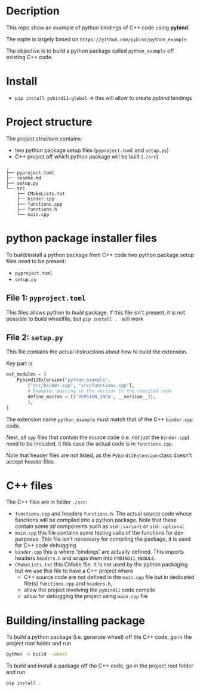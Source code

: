# Decription

This repo show an example of python bindings of C++ code using **pybind**.

The exple is largely based on `https://github.com/pybind/python_example`

The objective is to build a python package called `python_example` off existing C++ code.

# Install

- `pip install pybind11-global` -> this will allow to create _pybind_ bindings



# Project structure

The project structure contains:

- two python package setup files (`pyproject.toml` and `setup.py`)
- C++ project off which python package will be built (`./src`)

```
.
├── pyproject.toml
├── readme.md
├── setup.py
└── src
    ├── CMakeLists.txt
    ├── binder.cpp
    ├── functions.cpp
    ├── functions.h
    └── main.cpp
```



# python package installer files

To build/install a python package from C++ code two python package setup files need to be present:

- `pyproject.toml`
- `setup.py`



## File 1: `pyproject.toml`

This files allows python to _build_ package. If this file isn't present, it is not possible to _build_ wheelfile, but 
`pip install . ` will work



## File 2: `setup.py`

This file contains the actual instructions about how to build the extension.

Key part is

```python
ext_modules = [
    Pybind11Extension("python_example",
        ["src/binder.cpp", "src/functions.cpp"],
        # Example: passing in the version to the compiled code
        define_macros = [('VERSION_INFO', __version__)],
        ),
]
```

The extension name `python_example` must match that of the C++ `binder.cpp` code. 

Next, all `cpp` files that contain the source code (i.e. _not_ just the `binder.cpp`) need to be included, it this case the actual code is in `functions.cpp`. 

Note that header files are not listed, as the `Pybind11Extension` class doesn't accept header files.



# C++ files

The C++ files are in folder `./src`:

- `functions.cpp` and headers `functions.h`. The actual source code whose functions will be compiled into a python package. Note that these contain some _stl_ components such as `std::variant` or `std::optional`
- `main.cpp` this file contains some testing calls of the functions for dev purposes.  This file isn't necessary for compiling the package, it is used for C++ code debugging
-   `binder.cpp` this is where 'bindings' are actually defined. This imports headers `headers.h` and wraps them into  `PYBIND11_MODULE`.
- `CMakeLists.txt` this CMake file. It is not used by the python packaging but we use this file to have a C++ project where
  - C++ source code are not defined in the `main.cpp` file but in dedicated file(s) `functions.cpp` and `headers.h`,
  - allow the project involving the `pybind11` code compile
  - allow for debugging the project using `main.cpp` file




# Building/installing package

To _build_ a python package (i.e. generate wheel) off the C++ code, go in the project root folder and run

```bash
python -m build --wheel
```

To build and install a package off the C++ code, go in the project root folder and run

```bash
pip install .
```

